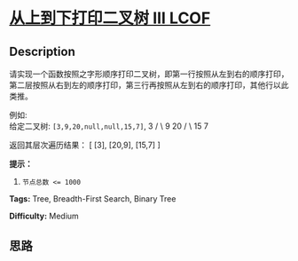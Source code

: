 # [从上到下打印二叉树 III LCOF][title]

## Description

请实现一个函数按照之字形顺序打印二叉树，即第一行按照从左到右的顺序打印，第二层按照从右到左的顺序打印，第三行再按照从左到右的顺序打印，其他行以此类推。



例如:  
给定二叉树: `[3,9,20,null,null,15,7]`,
                3       / \      9  20        /  \       15   7    

返回其层次遍历结果：
            [      [3],      [20,9],      [15,7]    ]    



**提示：**

  1. `节点总数 <= 1000`


**Tags:** Tree, Breadth-First Search, Binary Tree

**Difficulty:** Medium

## 思路

[title]: https://leetcode-cn.com/problems/cong-shang-dao-xia-da-yin-er-cha-shu-iii-lcof
